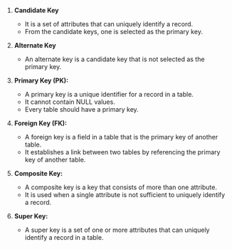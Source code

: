 1. **Candidate Key**
	- It is a set of attributes that can uniquely identify a record.
	- From the candidate keys, one is selected as the primary key.
	
2. **Alternate Key**
	- An alternate key is a candidate key that is not selected as the primary key.
	
3. **Primary Key (PK):**
	- A primary key is a unique identifier for a record in a table.
	- It cannot contain NULL values.
	- Every table should have a primary key.
	
4. **Foreign Key (FK):**
	- A foreign key is a field in a table that is the primary key of another table.
	- It establishes a link between two tables by referencing the primary key of another table.
	
5. **Composite Key:**
	- A composite key is a key that consists of more than one attribute.
	- It is used when a single attribute is not sufficient to uniquely identify a record.
	
6. **Super Key:**
	- A super key is a set of one or more attributes that can uniquely identify a record in a table.
